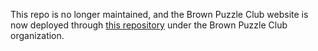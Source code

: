 This repo is no longer maintained, and the Brown Puzzle Club website is now deployed through [this repository](https://github.com/Brown-Puzzle-Club/bph-static) under the Brown Puzzle Club organization.
